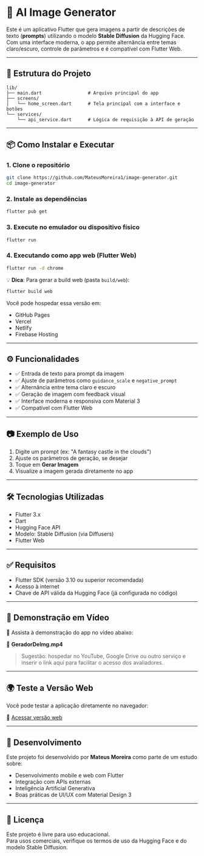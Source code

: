 # 🤖 AI Image Generator 

Este é um aplicativo Flutter que gera imagens a partir de descrições de texto (**prompts**) utilizando o modelo **Stable Diffusion** da Hugging Face. Com uma interface moderna, o app permite alternância entre temas claro/escuro, controle de parâmetros e é compatível com Flutter Web.

---

## 📁 Estrutura do Projeto

```
lib/
├── main.dart                 # Arquivo principal do app
├── screens/
│   └── home_screen.dart      # Tela principal com a interface e botões
└── services/
    └── api_service.dart      # Lógica de requisição à API de geração
```

---

## 📦 Como Instalar e Executar

### 1. Clone o repositório

```bash
git clone https://github.com/MateusMoreira1/image-generator.git
cd image-generator
```

### 2. Instale as dependências

```bash
flutter pub get
```

### 3. Execute no emulador ou dispositivo físico

```bash
flutter run
```

### 4. Executando como app web (Flutter Web)

```bash
flutter run -d chrome
```

💡 **Dica**: Para gerar a build web (pasta `build/web`):

```bash
flutter build web
```

Você pode hospedar essa versão em:

- GitHub Pages
- Vercel
- Netlify
- Firebase Hosting

---

## ⚙️ Funcionalidades

- ✅ Entrada de texto para prompt da imagem  
- ✅ Ajuste de parâmetros como `guidance_scale` e `negative_prompt`  
- ✅ Alternância entre tema claro e escuro  
- ✅ Geração de imagem com feedback visual  
- ✅ Interface moderna e responsiva com Material 3  
- ✅ Compatível com Flutter Web  

---

## 📷 Exemplo de Uso

1. Digite um prompt (ex: "A fantasy castle in the clouds")  
2. Ajuste os parâmetros de geração, se desejar  
3. Toque em **Gerar Imagem**  
4. Visualize a imagem gerada diretamente no app  

---

## 🛠 Tecnologias Utilizadas

- Flutter 3.x  
- Dart  
- Hugging Face API  
- Modelo: Stable Diffusion (via Diffusers)  
- Flutter Web  

---

## ✅ Requisitos

- Flutter SDK (versão 3.10 ou superior recomendada)  
- Acesso à internet  
- Chave de API válida da Hugging Face (já configurada no código)  

---

## 📼 Demonstração em Vídeo

🎥 Assista à demonstração do app no vídeo abaixo:

📂 **GeradorDeImg.mp4**

> Sugestão: hospedar no YouTube, Google Drive ou outro serviço e inserir o link aqui para facilitar o acesso dos avaliadores.

---

## 🌍 Teste a Versão Web

Você pode testar a aplicação diretamente no navegador:

🔗 [Acessar versão web](https://image-generator-seven-vert.vercel.app/)

---

## 🧠 Desenvolvimento

Este projeto foi desenvolvido por **Mateus Moreira** como parte de um estudo sobre:

- Desenvolvimento mobile e web com Flutter  
- Integração com APIs externas  
- Inteligência Artificial Generativa  
- Boas práticas de UI/UX com Material Design 3  

---

## 📜 Licença

Este projeto é livre para uso educacional.  
Para usos comerciais, verifique os termos de uso da Hugging Face e do modelo Stable Diffusion.
